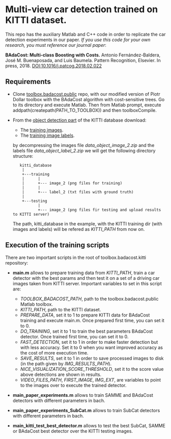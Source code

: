 # Multi-view car detection trained on KITTI dataset.

This repo has the auxiliary Matlab and C++ code in order to replicate the car detection experiments in our paper.
*If you use this code for your own research, you must reference our journal paper*:
  
   **BAdaCost: Multi-class Boosting with Costs.**
   Antonio Fernández-Baldera, José M. Buenaposada, and Luis Baumela.
   Pattern Recognition, Elsevier. In press, 2018.
   [DOI:10.1016/j.patcog.2018.02.022](https://doi.org/10.1016/j.patcog.2018.02.022)

## Requirements

* Clone [toolbox.badacost.public](https://github.com/jmbuena/toolbox.badacost.public) repo, with our modified version of Piotr Dollar toolbox with the BAdaCost algorithm with cost-sensitive trees. Go to its directory and execute Matlab. Then  from Matlab prompt, execute addpath(createpath(PATH_TO_TOOLBOX)) and then toolboxCompile.
* From the [object detection part](http://www.cvlibs.net/datasets/kitti/eval_object.php) of the KITTI database download:
  * The [training images](http://www.cvlibs.net/download.php?file=data_object_image_2.zip). 
  * The [training image labels](http://www.cvlibs.net/download.php?file=data_object_label_2.zip). 
  
  by decompressing the images file *data_object_image_2.zip* and the labels file *data_object_label_2.zip* we will get the following directory structure:
  
  ```
     kitti_database
      |
      +---training
      |      |
      |      +--- image_2 (png files for training)
      |      |
      |      +--- label_2 (txt files with ground truth)
      |             
      +---testing
             |
             +--- image_2 (png files fir testing and upload results to KITTI server)             
  ```
  The path, kitti_database in the example, with the KITTI training dir (with images and labels) will be refered as *KITTI_PATH* from now on.
  
## Execution of the training scripts
  
  There are two important scripts in the root of toolbox.badacost.kitti repository:
  
* **main.m** allows to prepare training data from *KITTI_PATH*, train a car detector with the best params and then test it on a set of a driving car images taken from KITTI server. Important variables to set in this script are:
  * *TOOLBOX_BADACOST_PATH*, path to the toolbox.badacost.public Matlab toolbox.
  * *KITTI_PATH*, path to the KITTI dataset.
  * *PREPARE_DATA*, set it to 1 to prepare KITTI data for BAdaCost training and execute main.m. Once prepared first time, you can set it to 0.
  * *DO_TRAINING*, set it to 1 to train the best parameters BAdaCost detector. Once trained first time, you can set it to 0.
  * *FAST_DETECTION*, set it to 1 in order to make faster detection but with less accuracy. Set it to 0 when you want improved accuracy as the cost of more execution time.
  * *SAVE_RESULTS*, set it to 1 in order to save processed images to disk (in the path given by *IMG_RESULTS_PATH*).
  * *NICE_VISUALIZATION_SCORE_THRESHOLD*, set it to the score value above detections are shown in results.
  * *VIDEO_FILES_PATH*, *FIRST_IMAGE*, *IMG_EXT*, are variables to point to the images over to execute the trained detector.

* **main_paper_experiments.m** allows to train SAMME and BAdaCost detectors with different parameters in bach.
* **main_paper_experiments_SubCat.m** allows to train SubCat detectors with different parameters in bach.
* **main_kitti_test_best_detector.m** allows to test the best SubCat, SAMME or BAdaCost best detector over the KITTI testing images.

